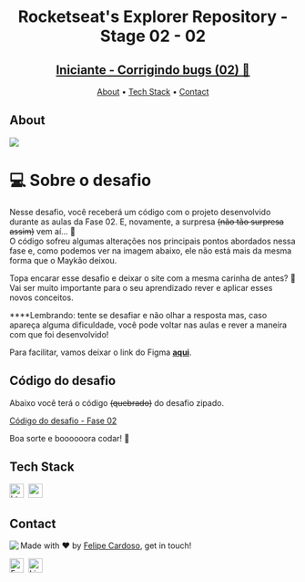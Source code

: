<h1 align="center">
	Rocketseat's Explorer Repository - Stage 02 - 02
</h1>
<h2 align="center">
	<a href="https://fcms14.github.io/rocketSeat_rep/stage02/challenge02/"> Iniciante - Corrigindo bugs (02) 👀 </a>	
</h2>

<p align="center">
	<a href="#about">About</a> •
	<a href="#tech-stack">Tech Stack</a> •
	<a href="#contact">Contact</a> 
</p>

## About
<img src="https://www.rocketseat.com.br/_next/image?url=%2Fassets%2Flogos%2Frocketseat.svg&w=256&q=100">

# 💻 Sobre o desafio

Nesse desafio, você receberá um código com o projeto desenvolvido durante as aulas da Fase 02.
E, novamente, a surpresa ~~(não tão surpresa assim)~~ vem aí...  **👀**  
O código sofreu algumas alterações nos principais pontos abordados nessa fase e, como podemos ver na imagem abaixo, ele não está mais da mesma forma que o Maykão deixou.

Topa encarar esse desafio e deixar o site com a mesma carinha de antes? **💜**
Vai ser muito importante para o seu aprendizado rever e aplicar esses novos conceitos. 

****Lembrando: tente se desafiar e não olhar a resposta mas, caso apareça alguma dificuldade, você pode voltar nas aulas e rever a maneira com que foi desenvolvido!

Para facilitar, vamos deixar o link do Figma [**aqui**](https://www.figma.com/file/rkDOHGPwwFtBNqEdHSuQPd/Projeto-02---Explorer?node-id=0%3A1).

## Código do desafio

Abaixo você terá o código ~~(quebrado)~~ do desafio zipado. 

[Código do desafio - Fase 02](https://s3-us-west-2.amazonaws.com/secure.notion-static.com/cae98c59-12ce-499d-9b19-9b2f64250e62/Untitled.zip)

Boa sorte e boooooora codar! **🚀**

## Tech Stack
<img src="https://img.shields.io/badge/Html5-05122A?style=flat&logo=html5" alt="html5 Badge" height="25">&nbsp;
<img src="https://img.shields.io/badge/Css3-05122A?style=flat&logo=css3" alt="css3 Badge" height="25">&nbsp;

## Contact
<img align="left" src="https://avatars.githubusercontent.com/fcms14?size=100">

Made with ❤️ by [Felipe Cardoso](https://github.com/fcms14), get in touch!

<a href="mailto:fcms14" target="_blank"><img src="https://img.shields.io/badge/Email-D14836?style=flat&logo=gmail&logoColor=white" alt="Email Badge" height="25"></a>&nbsp;
<a href="https://www.linkedin.com/in/fcms14" target="_blank"><img src="https://img.shields.io/badge/Linkedin-0077B5?style=flat&logo=linkedin&logoColor=white" alt="LinkedIn Badge" height="25"></a>&nbsp;

<br clear="left"/>
